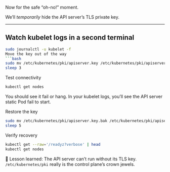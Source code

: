 Now for the safe “oh-no!” moment.  

We’ll *temporarily* hide the API server’s TLS private key.

---

## Watch kubelet logs in a second terminal

```bash
sudo journalctl -u kubelet -f
Move the key out of the way
```bash
sudo mv /etc/kubernetes/pki/apiserver.key /etc/kubernetes/pki/apiserver.key.bak
sleep 3
```

Test connectivity

```bash
kubectl get nodes
```

You should see it fail or hang. In your kubelet logs, you’ll see the API server static Pod fail to start.

Restore the key
```bash
sudo mv /etc/kubernetes/pki/apiserver.key.bak /etc/kubernetes/pki/apiserver.key
sleep 5
```

Verify recovery

```bash
kubectl get --raw='/readyz?verbose' | head
kubectl get nodes
```

🎯 Lesson learned: The API server can’t run without its TLS key. `/etc/kubernetes/pki` really is the control plane’s crown jewels.
